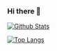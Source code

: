 ### Hi there 👋

<!--
**iAnd1710/iAnd1710** is a ✨ _special_ ✨ repository because its `README.md` (this file) appears on your GitHub profile.

Here are some ideas to get you started:

- 🔭 I’m currently working on ...
- 🌱 I’m currently learning ...
- 👯 I’m looking to collaborate on ...
- 🤔 I’m looking for help with ...
- 💬 Ask me about ...
- 📫 How to reach me: ...
- 😄 Pronouns: ...
- ⚡ Fun fact: ...
-->
[![Github Stats](https://github-readme-stats.vercel.app/api?username=iAnd1710&hide=stars,issues&show_icons=true&theme=dark)](https://github.com/iAnd1710)

[![Top Langs](https://github-readme-stats.vercel.app/api/top-langs/?username=iAnd1710&layout=compact)](https://github.com/iAnd1710)
